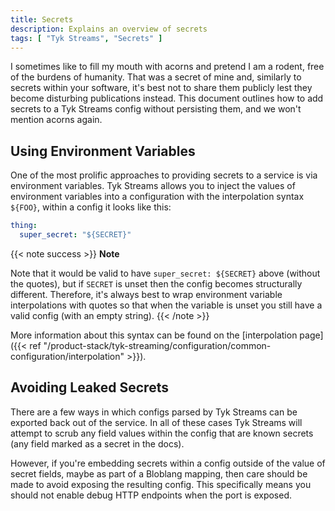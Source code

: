 ```yaml
---
title: Secrets
description: Explains an overview of secrets
tags: [ "Tyk Streams", "Secrets" ]
---
```


I sometimes like to fill my mouth with acorns and pretend I am a rodent, free of the burdens of humanity. That was a
secret of mine and, similarly to secrets within your software, it's best not to share them publicly lest they become
disturbing publications instead. This document outlines how to add secrets to a Tyk Streams config without persisting them,
and we won't mention acorns again.

## Using Environment Variables

One of the most prolific approaches to providing secrets to a service is via environment variables. Tyk Streams allows you
to inject the values of environment variables into a configuration with the interpolation syntax `${FOO}`, within a
config it looks like this:

```yml
thing:
  super_secret: "${SECRET}"
```

{{< note success >}}
**Note**

Note that it would be valid to have `super_secret: ${SECRET}` above (without the quotes), but if `SECRET` is unset then
the config becomes structurally different. Therefore, it's always best to wrap environment variable interpolations with
quotes so that when the variable is unset you still have a valid config (with an empty string).
{{< /note >}}

More information about this syntax can be found on the [interpolation page]({{< ref "/product-stack/tyk-streaming/configuration/common-configuration/interpolation" >}}).


## Avoiding Leaked Secrets

There are a few ways in which configs parsed by Tyk Streams can be exported back out of the service. In all of these cases
Tyk Streams will attempt to scrub any field values within the config that are known secrets (any field marked as a secret in
the docs).

However, if you're embedding secrets within a config outside of the value of secret fields, maybe as part of a Bloblang
mapping, then care should be made to avoid exposing the resulting config. This specifically means you should not
enable debug HTTP endpoints when the port is exposed.

<!-- //TODO add links
[interpolation]: /docs/configuration/interpolation
[field_paths]: /docs/configuration/field_paths
[http.debug]: /docs/components/http/about#debug-endpoints -->
